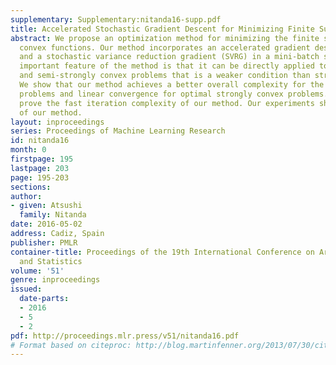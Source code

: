 ```yaml
---
supplementary: Supplementary:nitanda16-supp.pdf
title: Accelerated Stochastic Gradient Descent for Minimizing Finite Sums
abstract: We propose an optimization method for minimizing the finite sums of smooth
  convex functions. Our method incorporates an accelerated gradient descent (AGD)
  and a stochastic variance reduction gradient (SVRG) in a mini-batch setting. An
  important feature of the method is that it can be directly applied to general convex
  and semi-strongly convex problems that is a weaker condition than strong convexity.
  We show that our method achieves a better overall complexity for the general convex
  problems and linear convergence for optimal strongly convex problems. Moreover we
  prove the fast iteration complexity of our method. Our experiments show the effectiveness
  of our method.
layout: inproceedings
series: Proceedings of Machine Learning Research
id: nitanda16
month: 0
firstpage: 195
lastpage: 203
page: 195-203
sections: 
author:
- given: Atsushi
  family: Nitanda
date: 2016-05-02
address: Cadiz, Spain
publisher: PMLR
container-title: Proceedings of the 19th International Conference on Artificial Intelligence
  and Statistics
volume: '51'
genre: inproceedings
issued:
  date-parts:
  - 2016
  - 5
  - 2
pdf: http://proceedings.mlr.press/v51/nitanda16.pdf
# Format based on citeproc: http://blog.martinfenner.org/2013/07/30/citeproc-yaml-for-bibliographies/
---
```

